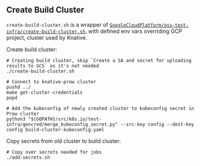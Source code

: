 ## Create Build Cluster

`create-build-cluster.sh` is a wrapper of
[`GoogleCloudPlatform/oss-test-infra/create-build-cluster.sh`](https://github.com/GoogleCloudPlatform/oss-test-infra/blob/master/prow/create-build-cluster.sh),
with defined env vars overriding GCP project, cluster used by Knative.

Create build cluster:

```
# Creating build cluster, skip `Create a SA and secret for uploading results to GCS` as it's not needed
./create-build-cluster.sh

# Connect to knative-prow cluster
pushd ../
make get-cluster-credentials
popd

# Add the kubeconfig of newly created cluster to kubeconfig secret in Prow cluster
python3 "${GOPATH}/src/k8s.io/test-infra/gencred/merge_kubeconfig_secret.py" --src-key config --dest-key config build-cluster-kubeconfig.yaml
```

Copy secrets from old cluster to build cluster:

```
# Copy over secrets needed for jobs
./add-secrets.sh
```
